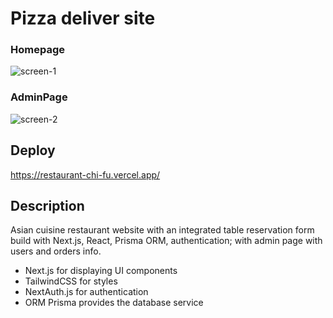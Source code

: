# Pizza deliver site

### Homepage
![screen-1](https://github.com/AlexPirko/restaurant-chi_fu/assets/105494280/a49ad2c1-d3ed-49fe-9c8a-ba8057d92d98)

### AdminPage
![screen-2](https://github.com/AlexPirko/restaurant-chi_fu/assets/105494280/ad65211c-0f53-484b-a6d0-a18db202060c)

## Deploy

https://restaurant-chi-fu.vercel.app/

## Description

Asian cuisine restaurant website with an integrated table reservation form build with Next.js, React, Prisma ORM, authentication; with admin page with users and orders info.

- Next.js for displaying UI components
- TailwindCSS for styles
- NextAuth.js for authentication
- ORM Prisma provides the database service
